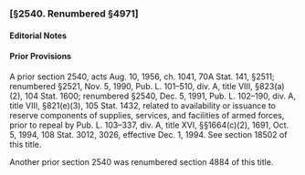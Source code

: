 ### [§2540. Renumbered §4971] ###

#### **Editorial Notes** ####

#### Prior Provisions ####

A prior section 2540, acts Aug. 10, 1956, ch. 1041, 70A Stat. 141, §2511; renumbered §2521, Nov. 5, 1990, Pub. L. 101–510, div. A, title VIII, §823(a)(2), 104 Stat. 1600; renumbered §2540, Dec. 5, 1991, Pub. L. 102–190, div. A, title VIII, §821(e)(3), 105 Stat. 1432, related to availability or issuance to reserve components of supplies, services, and facilities of armed forces, prior to repeal by Pub. L. 103–337, div. A, title XVI, §§1664(c)(2), 1691, Oct. 5, 1994, 108 Stat. 3012, 3026, effective Dec. 1, 1994. See section 18502 of this title.

Another prior section 2540 was renumbered section 4884 of this title.